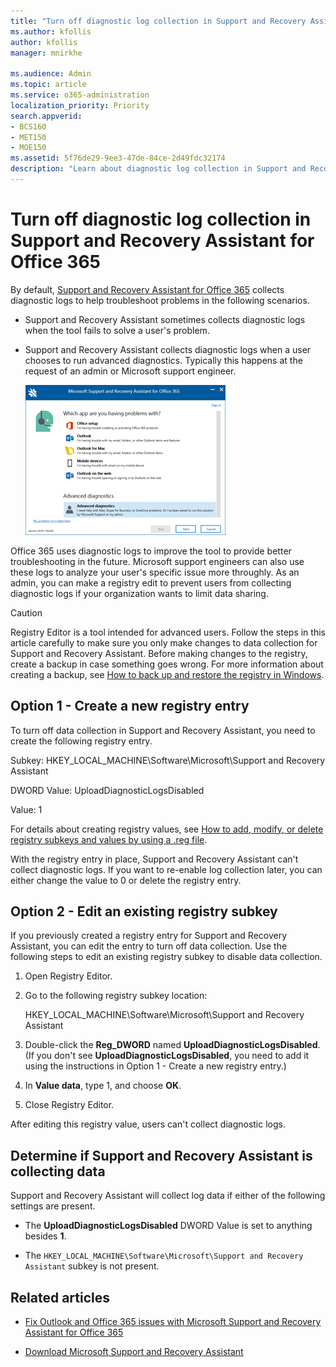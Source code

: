 ```yaml
---
title: "Turn off diagnostic log collection in Support and Recovery Assistant for Office 365"
ms.author: kfollis
author: kfollis
manager: mnirkhe

ms.audience: Admin
ms.topic: article
ms.service: o365-administration
localization_priority: Priority
search.appverid:
- BCS160
- MET150
- MOE150
ms.assetid: 5f76de29-9ee3-47de-84ce-2d49fdc32174
description: "Learn about diagnostic log collection in Support and Recovery Assistant for Office 365. "
---
```


# Turn off diagnostic log collection in Support and Recovery Assistant for Office 365

By default, [Support and Recovery Assistant for Office 365](https://diagnostics.office.com/#/Download/?env=SOC) collects diagnostic logs to help troubleshoot problems in the following scenarios. 
  
- Support and Recovery Assistant sometimes collects diagnostic logs when the tool fails to solve a user's problem.
    
- Support and Recovery Assistant collects diagnostic logs when a user chooses to run advanced diagnostics. Typically this happens at the request of an admin or Microsoft support engineer.
    
    ![Support and Recovery Assistant scenario screen](../media/daa5ca72-85b3-42c5-8837-18e246e3b7c6.png)
  
Office 365 uses diagnostic logs to improve the tool to provide better troubleshooting in the future. Microsoft support engineers can also use these logs to analyze your user's specific issue more throughly. As an admin, you can make a registry edit to prevent users from collecting diagnostic logs if your organization wants to limit data sharing.
  
> [!CAUTION]
> Registry Editor is a tool intended for advanced users. Follow the steps in this article carefully to make sure you only make changes to data collection for Support and Recovery Assistant. Before making changes to the registry, create a backup in case something goes wrong. For more information about creating a backup, see [How to back up and restore the registry in Windows](https://support.microsoft.com/en-us/kb/322756). 
  
## Option 1 - Create a new registry entry

To turn off data collection in Support and Recovery Assistant, you need to create the following registry entry. 
  
Subkey: HKEY_LOCAL_MACHINE\Software\Microsoft\Support and Recovery Assistant
  
DWORD Value: UploadDiagnosticLogsDisabled
  
Value: 1
  
For details about creating registry values, see [How to add, modify, or delete registry subkeys and values by using a .reg file](https://support.microsoft.com/kb/310516). 
  
With the registry entry in place, Support and Recovery Assistant can't collect diagnostic logs. If you want to re-enable log collection later, you can either change the value to 0 or delete the registry entry. 
  
## Option 2 - Edit an existing registry subkey

If you previously created a registry entry for Support and Recovery Assistant, you can edit the entry to turn off data collection. Use the following steps to edit an existing registry subkey to disable data collection. 
  
1. Open Registry Editor.
    
2. Go to the following registry subkey location:
    
    HKEY_LOCAL_MACHINE\Software\Microsoft\Support and Recovery Assistant
    
3. Double-click the **Reg_DWORD** named **UploadDiagnosticLogsDisabled**. (If you don't see **UploadDiagnosticLogsDisabled**, you need to add it using the instructions in Option 1 - Create a new registry entry.)
    
4. In **Value data**, type 1, and choose **OK**.
    
5. Close Registry Editor.
    
After editing this registry value, users can't collect diagnostic logs.
  
## Determine if Support and Recovery Assistant is collecting data

Support and Recovery Assistant will collect log data if either of the following settings are present.
  
- The **UploadDiagnosticLogsDisabled** DWORD Value is set to anything besides **1**.
    
- The  `HKEY_LOCAL_MACHINE\Software\Microsoft\Support and Recovery Assistant` subkey is not present. 
    
## Related articles

- [Fix Outlook and Office 365 issues with Microsoft Support and Recovery Assistant for Office 365](fix-outlook-and-office-365-issues.md)
    
- [Download Microsoft Support and Recovery Assistant](https://diagnostics.outlook.com/)
    


